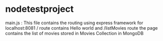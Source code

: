 # nodetestproject

main.js : This file contains the routing using express framework for localhost:8081 / route contains Hello world and /listMovies route the
page contains the list of movies stored in Movies Collection in MongoDB
